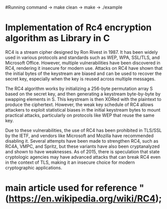 #Running command 
-> make clean 
-> make
-> ./example


# Implementation of Rc4 encryption algorithm as Library in C 



RC4 is a stream cipher designed by Ron Rivest in 1987. It has been widely used in various protocols and standards such as WEP, WPA, SSL/TLS, and Microsoft Office. However, multiple vulnerabilities have been discovered in RC4, rendering it insecure for modern use. Attacks on RC4 have shown that the initial bytes of the keystream are biased and can be used to recover the secret key, especially when the key is reused across multiple messages.

The RC4 algorithm works by initializing a 256-byte permutation array S based on the secret key, and then generating a keystream byte-by-byte by swapping elements in S. This keystream is then XORed with the plaintext to produce the ciphertext. However, the weak key schedule of RC4 allows attackers to exploit statistical biases in the initial keystream bytes to mount practical attacks, particularly on protocols like WEP that reuse the same key.

Due to these vulnerabilities, the use of RC4 has been prohibited in TLS/SSL by the IETF, and vendors like Microsoft and Mozilla have recommended disabling it. Several attempts have been made to strengthen RC4, such as RC4A, VMPC, and Spritz, but these variants have also been cryptanalyzed and shown to have weaknesses. As of 2015, there is speculation that state cryptologic agencies may have advanced attacks that can break RC4 even in the context of TLS, making it an insecure choice for modern cryptographic applications.



# main article used for reference "(https://en.wikipedia.org/wiki/RC4);